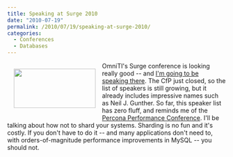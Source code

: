 ```yaml
---
title: Speaking at Surge 2010
date: "2010-07-19"
permalink: /2010/07/19/speaking-at-surge-2010/
categories:
  - Conferences
  - Databases
---
```

[<img src="http://www.xaprb.com/blog/wp-content/uploads/2010/07/surge.png" alt="" title="Surge" width="188" height="90" class="alignleft size-full wp-image-1960" style="float:left; margin: 15px" />][1] OmniTI's Surge conference is looking really good -- and [I'm going to be speaking there][2]. The CfP just closed, so the list of speakers is still growing, but it already includes impressive names such as Neil J. Gunther. So far, this speaker list has zero fluff, and reminds me of the [Percona Performance Conference][3]. I'll be talking about how not to shard your systems. Sharding is no fun and it's costly. If you don't have to do it -- and many applications don't need to, with orders-of-magnitude performance improvements in MySQL -- you should not.

 [1]: http://omniti.com/surge
 [2]: http://omniti.com/surge/2010/speakers/baron-schwartz
 [3]: http://conferences.percona.com/percona-performance-conference-2009/schedule.html
